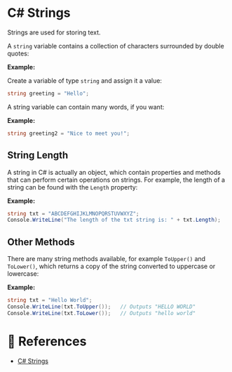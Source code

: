 # C# Strings

Strings are used for storing text.

A `string` variable contains a collection of characters surrounded by double quotes:

**Example:**

Create a variable of type `string` and assign it a value:

```cs
string greeting = "Hello";
```

A string variable can contain many words, if you want:

**Example:**

```cs
string greeting2 = "Nice to meet you!";
```

## String Length

A string in C# is actually an object, which contain properties and methods that can perform certain operations on strings. For example, the length of a string can be found with the `Length` property:

**Example:**

```cs
string txt = "ABCDEFGHIJKLMNOPQRSTUVWXYZ";
Console.WriteLine("The length of the txt string is: " + txt.Length);
```

## Other Methods

There are many string methods available, for example `ToUpper()` and `ToLower()`, which returns a copy of the string converted to uppercase or lowercase:

**Example:**

```cs
string txt = "Hello World";
Console.WriteLine(txt.ToUpper());   // Outputs "HELLO WORLD"
Console.WriteLine(txt.ToLower());   // Outputs "hello world"
```

# 📜 References

- [C# Strings](https://www.w3schools.com/cs/cs_strings.php)
